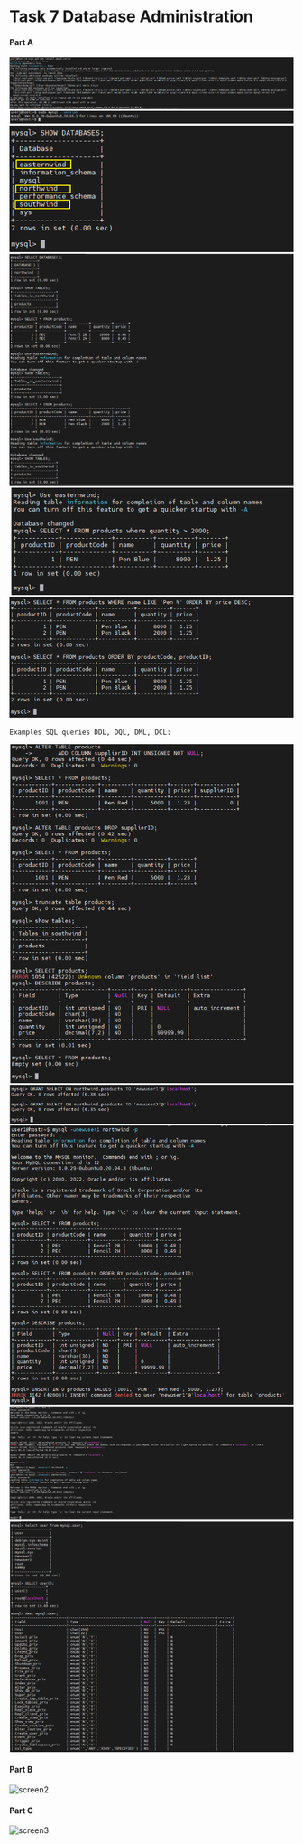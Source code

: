 # Task 7 Database Administration
#### Part A
![screen1.1](https://github.com/NikPryvalov/DevOps_online_Kharkiv_2022Q1Q2/blob/main/m7/screen/screen1.1.png)
![screen1.2](https://github.com/NikPryvalov/DevOps_online_Kharkiv_2022Q1Q2/blob/main/m7/screen/screen1.2.png)
![screen1.3](https://github.com/NikPryvalov/DevOps_online_Kharkiv_2022Q1Q2/blob/main/m7/screen/screen1.3.png)
![screen1.4](https://github.com/NikPryvalov/DevOps_online_Kharkiv_2022Q1Q2/blob/main/m7/screen/screen1.4.png)
![screen1.5](https://github.com/NikPryvalov/DevOps_online_Kharkiv_2022Q1Q2/blob/main/m7/screen/screen1.5.png)
![screen1.6](https://github.com/NikPryvalov/DevOps_online_Kharkiv_2022Q1Q2/blob/main/m7/screen/screen1.6.png)
```
Examples SQL queries DDL, DQL, DML, DCL:
```
![screen1.7](https://github.com/NikPryvalov/DevOps_online_Kharkiv_2022Q1Q2/blob/main/m7/screen/screen1.7.png)
![screen1.8](https://github.com/NikPryvalov/DevOps_online_Kharkiv_2022Q1Q2/blob/main/m7/screen/screen1.8.png)
![screen1.9.](https://github.com/NikPryvalov/DevOps_online_Kharkiv_2022Q1Q2/blob/main/m7/screen/screen1.9.png)
![screen1.10](https://github.com/NikPryvalov/DevOps_online_Kharkiv_2022Q1Q2/blob/main/m7/screen/screen1.10.png)
![screen1.11](https://github.com/NikPryvalov/DevOps_online_Kharkiv_2022Q1Q2/blob/main/m7/screen/screen1.11.png)
#### Part B
![screen2](https://github.com/NikPryvalov/DevOps_online_Kharkiv_2022Q1Q2/blob/main/m7/screen/screen2.png)
#### Part C
![screen3](https://github.com/NikPryvalov/DevOps_online_Kharkiv_2022Q1Q2/blob/main/m7/screen/screen3.png)
